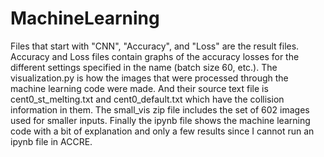 # MachineLearning
Files that start with "CNN", "Accuracy", and "Loss" are the result files. Accuracy and Loss files contain graphs of the accuracy 
losses for the different settings specified in the name (batch size 60, etc.). 
The visualization.py is how the images that were processed through the machine learning code were made. And their source text file
is cent0_st_melting.txt and cent0_default.txt which have the collision information in them. The small_vis zip file includes the 
set of 602 images used for smaller inputs. 
Finally the ipynb file shows the machine learning code with a bit of explanation and only a few results since I cannot run an ipynb
file in ACCRE.

